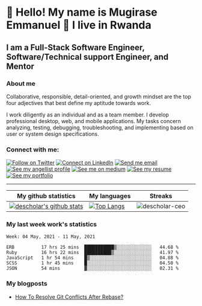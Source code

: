 # :handshake: Hello! My name is Mugirase Emmanuel :man: I live in Rwanda

## I am a Full-Stack Software Engineer, Software/Technical support Engineer, and Mentor
### About me
Collaborative, responsible, detail-oriented, and growth mindset are the top four adjectives that best define my aptitude towards work.

I work diligently as an individual and as a team member. I develop professional desktop, web, and mobile applications. My tasks concern analyzing, testing, debugging, troubleshooting, and implementing based on user or system design specifications.

### Connect with me:

[![Follow on Twitter](https://img.shields.io/badge/--twitter?label=Twitter&logo=Twitter&style=social)](https://twitter.com/descholar3) [![Connect on LinkedIn](https://img.shields.io/badge/--linkedin?label=LinkedIn&logo=LinkedIn&style=social)](https://www.linkedin.com/in/mugirase-emmanuel) [![Send me email](https://img.shields.io/badge/--gmail?label=Gmail&logo=Gmail&style=social)](mailto:emmamugira@gmail.com) [![See my angellist profile](https://img.shields.io/badge/--angellist?label=AngelList&logo=AngelList&style=social)](https://angel.co/u/mugirase-emmanuel-1) [![See me on medium](https://img.shields.io/badge/--medium?label=Medium&logo=medium&style=social)](https://medium.com/@emmamugira) [![See my resume](https://img.shields.io/badge/--resume?label=Resume&logo=resume&style=social)](./assets/mugirase-emmanuel-resume.pdf) [![See my portfolio](https://img.shields.io/badge/--portfolio?label=Portfolio&logo=portfolio&style=social)](https://descholar.netlify.app/)
___

|My github statistics|My languages|Streaks|
|-|-|-|
|[![descholar's github stats](https://github-readme-stats.vercel.app/api?username=descholar-ceo&show_icons=true&theme=dark&hide_title=true)](https://github.com/descholar-ceo)|[![Top Langs](https://github-readme-stats.vercel.app/api/top-langs/?username=descholar-ceo&show_icons=true&theme=dark&layout=compact&hide_title=true)](https://github.com/descholar-ceo)|![descholar-ceo](https://github-readme-streak-stats.herokuapp.com/?user=descholar-ceo&theme=dark)

### My last week work's statistics
<!--START_SECTION:waka-->
```text
Week: 04 May, 2021 - 11 May, 2021

ERB          17 hrs 25 mins  ███████████▒░░░░░░░░░░░░░   44.68 % 
Ruby         16 hrs 22 mins  ██████████▒░░░░░░░░░░░░░░   41.97 % 
JavaScript   1 hr 54 mins    █▒░░░░░░░░░░░░░░░░░░░░░░░   04.88 % 
SCSS         1 hr 45 mins    █░░░░░░░░░░░░░░░░░░░░░░░░   04.50 % 
JSON         54 mins         ▓░░░░░░░░░░░░░░░░░░░░░░░░   02.31 % 
```
<!--END_SECTION:waka-->
### My blogposts
<!-- BLOG-POST-LIST:START -->
- [How To Resolve Git Conflicts After Rebase?](https://medium.com/@emmamugira/how-to-resolve-git-conflicts-after-rebase-e4afde1eab1?source=rss-e9c027d169e1------2)
<!-- BLOG-POST-LIST:END -->
